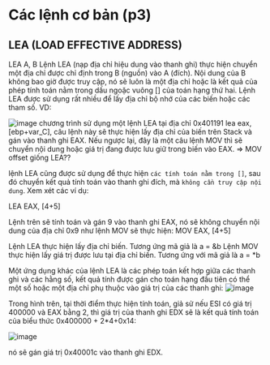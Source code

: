 # Các lệnh cơ bản (p3)

## LEA (LOAD EFFECTIVE ADDRESS)
LEA A, B
Lệnh LEA (nạp địa chỉ hiệu dung vào thanh ghi) thực hiện chuyển một địa chỉ được chỉ định trong B (nguồn) vào A (đích). 
Nội dung của B không bao giờ được truy cập, nó sẽ luôn là một địa chỉ hoặc 
là kết quả của phép tính toán nằm trong dấu ngoặc vuông [] của toán hạng thứ hai. 
Lệnh LEA được sử dụng rất nhiều để lấy địa chỉ bộ nhớ của các biến hoặc các tham số.
VD:

![image](https://github.com/Ash-Dust/assembly/assets/120457430/db642c91-45b6-4e40-b207-6395de1b2e90)
chương trình sử dụng một lệnh LEA tại địa chỉ 0x401191 
lea     eax, [ebp+var_C], câu lệnh này sẽ thực hiện lấy địa chỉ của biến trên Stack và gán vào thanh ghi EAX. 
Nếu ngược lại, đây là một câu lệnh MOV thì sẽ chuyển nội dung hoặc giá trị đang được lưu giữ trong biến vào EAX.
=> MOV offset giống LEA??

lệnh LEA cũng được sử dụng để thực hiện `các tính toán nằm trong []`, 
sau đó chuyển kết quả tính toán vào thanh ghi đích, mà `không cần truy cập nội dung`.
Xem xét các ví dụ:

LEA EAX, [4+5]

Lệnh trên sẽ tính toán và gán 9 vào thanh ghi EAX, 
nó sẽ không chuyển nội dung của địa chỉ 0x9 như lệnh MOV sẽ thực hiện: MOV EAX, [4+5]

Lệnh LEA thực hiện lấy địa chỉ biến. Tương ứng mã giả là a = &b
Lệnh MOV thực hiện lấy giá trị được lưu tại địa chỉ biến. Tương ứng với mã giả là a = *b

Một ứng dụng khác của lệnh LEA là các phép toán kết hợp giữa các thanh ghi và các hằng số, 
kết quả tính được gán cho toán hạng đầu tiên có thể một số hoặc một địa chỉ phụ thuộc vào giá trị của các thanh ghi:
![image](https://github.com/Ash-Dust/assembly/assets/120457430/a9e01f7d-730a-407d-9303-dd9c7b018687)

Trong hình trên, tại thời điểm thực hiện tính toán, giả sử nếu ESI có giá trị 400000 và EAX bằng 2, 
thì giá trị của thanh ghi EDX sẽ là kết quả tính toán của biểu thức 0x400000 + 2*4+0x14:

![image](https://github.com/Ash-Dust/assembly/assets/120457430/02e13089-56c0-4c24-baf7-34c836a07c84)

nó sẽ gán giá trị 0x40001c vào thanh ghi EDX.




